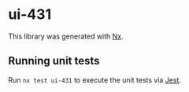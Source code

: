 # ui-431

This library was generated with [Nx](https://nx.dev).

## Running unit tests

Run `nx test ui-431` to execute the unit tests via [Jest](https://jestjs.io).
